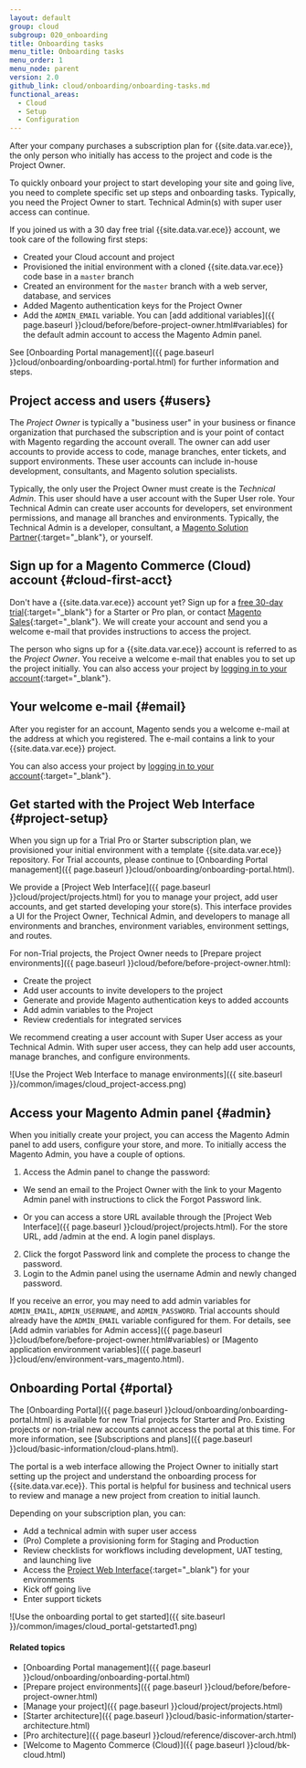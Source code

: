 ```yaml
---
layout: default
group: cloud
subgroup: 020_onboarding
title: Onboarding tasks
menu_title: Onboarding tasks
menu_order: 1
menu_node: parent
version: 2.0
github_link: cloud/onboarding/onboarding-tasks.md
functional_areas:
  - Cloud
  - Setup
  - Configuration
---
```


After your company purchases a subscription plan for {{site.data.var.ece}}, the only person who initially has access to the project and code is the Project Owner.

To quickly onboard your project to start developing your site and going live, you need to complete specific set up steps and onboarding tasks. Typically, you need the Project Owner to start. Technical Admin(s) with super user access can continue.

<div class="bs-callout bs-callout-info" id="info" markdown="1">
If you joined us with a 30 day free trial {{site.data.var.ece}} account, we took care of the following first steps:

* Created your Cloud account and project
* Provisioned the initial environment with a cloned {{site.data.var.ece}} code base in a `master` branch
* Created an environment for the `master` branch with a web server, database, and services
* Added Magento authentication keys for the Project Owner
* Add the `ADMIN_EMAIL` variable. You can [add additional variables]({{ page.baseurl }}cloud/before/before-project-owner.html#variables) for the default admin account to access the Magento Admin panel.

See [Onboarding Portal management]({{ page.baseurl }}cloud/onboarding/onboarding-portal.html) for further information and steps.
</div>

## Project access and users {#users}
The _Project Owner_ is typically a "business user" in your business or finance organization that purchased the subscription and is your point of contact with Magento regarding the account overall. The owner can add user accounts to provide access to code, manage branches, enter tickets, and support environments. These user accounts can include in-house development, consultants, and Magento solution specialists.

Typically, the only user the Project Owner must create is the _Technical Admin_. This user should have a user account with the Super User role. Your Technical Admin can create user accounts for developers, set environment permissions, and manage all branches and environments. Typically, the Technical Admin is a developer, consultant, a [Magento Solution Partner](https://magento.com/find-a-partner){:target="_blank"}, or yourself.

## Sign up for a Magento Commerce (Cloud) account {#cloud-first-acct}
Don't have a {{site.data.var.ece}} account yet? Sign up for a [free 30-day trial](https://magento.com/trial){:target="_blank"} for a Starter or Pro plan, or contact [Magento Sales](https://magento.com/explore/contact-sales){:target="_blank"}. We will create your account and send you a welcome e-mail that provides instructions to access the project.

The person who signs up for a {{site.data.var.ece}} account is referred to as the _Project Owner_. You receive a welcome e-mail that enables you to set up the project initially. You can also access your project by [logging in to your account](https://accounts.magento.cloud){:target="_blank"}.

## Your welcome e-mail {#email}
After you register for an account, Magento sends you a welcome e-mail at the address at which you registered. The e-mail contains a link to your {{site.data.var.ece}} project.

You can also access your project by [logging in to your account](https://accounts.magento.cloud){:target="_blank"}.

## Get started with the Project Web Interface {#project-setup}
When you sign up for a Trial Pro or Starter subscription plan, we provisioned your initial environment with a template {{site.data.var.ece}} repository. For Trial accounts, please continue to [Onboarding Portal management]({{ page.baseurl }}cloud/onboarding/onboarding-portal.html).

We provide a [Project Web Interface]({{ page.baseurl }}cloud/project/projects.html) for you to manage your project, add user accounts, and get started developing your store(s). This interface provides a UI for the Project Owner, Technical Admin, and developers to manage all environments and branches, environment variables, environment settings, and routes.

For non-Trial projects, the Project Owner needs to [Prepare project environments]({{ page.baseurl }}cloud/before/before-project-owner.html):

* Create the project
* Add user accounts to invite developers to the project
* Generate and provide Magento authentication keys to added accounts
* Add admin variables to the Project
* Review credentials for integrated services

We recommend creating a user account with Super User access as your Technical Admin. With super user access, they can help add user accounts, manage branches, and configure environments.

![Use the Project Web Interface to manage environments]({{ site.baseurl }}/common/images/cloud_project-access.png)

## Access your Magento Admin panel {#admin}
When you initially create your project, you can access the Magento Admin panel to add users, configure your store, and more. To initially access the Magento Admin, you have a couple of options.

1. Access the Admin panel to change the password:

  * We send an email to the Project Owner with the link to your Magento Admin panel with instructions to click the Forgot Password link.

  * Or you can access a store URL available through the [Project Web Interface]({{ page.baseurl }}cloud/project/projects.html). For the store URL, add /admin at the end. A login panel displays.
2. Click the forgot Password link and complete the process to change the password.
3. Login to the Admin panel using the username Admin and newly changed password.

If you receive an error, you may need to add admin variables for `ADMIN_EMAIL`, `ADMIN_USERNAME`, and `ADMIN_PASSWORD`. Trial accounts should already have the `ADMIN_EMAIL` variable configured for them. For details, see [Add admin variables for Admin access]({{ page.baseurl }}cloud/before/before-project-owner.html#variables) or [Magento application environment variables]({{ page.baseurl }}cloud/env/environment-vars_magento.html).

## Onboarding Portal {#portal}
The [Onboarding Portal]({{ page.baseurl }}cloud/onboarding/onboarding-portal.html) is available for new Trial projects for Starter and Pro. Existing projects or non-trial new accounts cannot access the portal at this time. For more information, see [Subscriptions and plans]({{ page.baseurl }}cloud/basic-information/cloud-plans.html).

The portal is a web interface allowing the Project Owner to initially start setting up the project and understand the onboarding process for {{site.data.var.ece}}. This portal is helpful for business and technical users to review and manage a new project from creation to initial launch.

Depending on your subscription plan, you can:

* Add a technical admin with super user access
* (Pro) Complete a provisioning form for Staging and Production
* Review checklists for workflows including development, UAT testing, and launching live
* Access the [Project Web Interface](https://accounts.magento.cloud){:target="_blank"} for your environments
* Kick off going live
* Enter support tickets

![Use the onboarding portal to get started]({{ site.baseurl }}/common/images/cloud_portal-getstarted1.png)

#### Related topics
* [Onboarding Portal management]({{ page.baseurl }}cloud/onboarding/onboarding-portal.html)
* [Prepare project environments]({{ page.baseurl }}cloud/before/before-project-owner.html)
* [Manage your project]({{ page.baseurl }}cloud/project/projects.html)
* [Starter architecture]({{ page.baseurl }}cloud/basic-information/starter-architecture.html)
* [Pro architecture]({{ page.baseurl }}cloud/reference/discover-arch.html)
* [Welcome to Magento Commerce (Cloud)]({{ page.baseurl }}cloud/bk-cloud.html)
